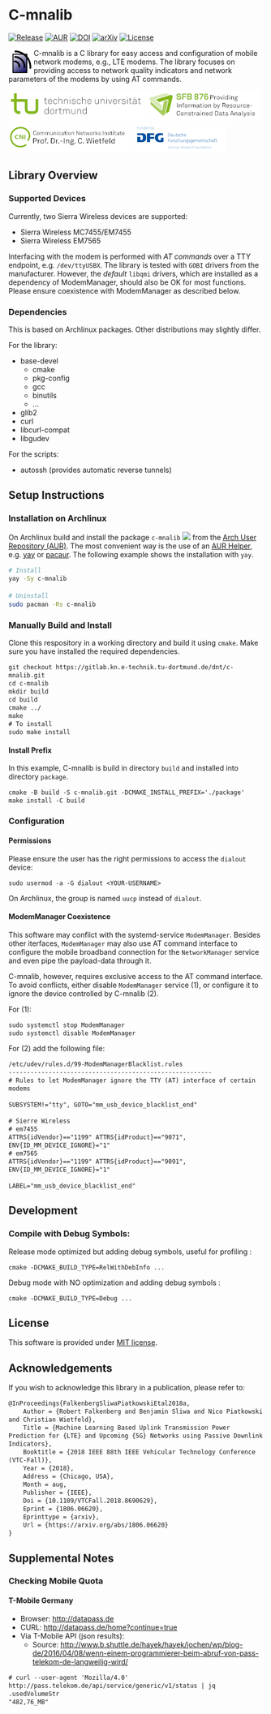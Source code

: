 C-mnalib
========

[![Release](https://img.shields.io/github/v/tag/falkenber9/c-mnalib)](https://github.com/falkenber9/c-mnalib/releases)
[![AUR](https://img.shields.io/aur/version/c-mnalib)](https://aur.archlinux.org/packages/c-mnalib)
[![DOI](https://img.shields.io/badge/DOI-10.1109/VTCFall.2018.8690629-fcb426.svg)](https://dx.doi.org/10.1109/VTCFall.2018.8690629)
[![arXiv](https://img.shields.io/badge/arXiv-1806.06620-b31b1b.svg)](https://arxiv.org/abs/1806.06620)
[![License](https://img.shields.io/github/license/falkenber9/c-mnalib)](LICENSE.md)

<img src="logo.png" height="50" style="float: left;"/>
C-mnalib is a C library for easy access and configuration of mobile network modems, e.g., LTE modems.
The library focuses on providing access to network quality indicators and network parameters of the modems by using AT commands.



![TU Dortmund University](gfx/tu-dortmund_small.png "TU Dortmund University")
![SFB 876](gfx/SFB876_small.png "Collaborative Research Center SFB 876")
![Communication Networks Institute](gfx/CNI_small.png "Communication Networks Institute")
![DFG](gfx/DFG_small.png "DFG")



## Library Overview

### Supported Devices
Currently, two Sierra Wireless devices are supported:

* Sierra Wireless MC7455/EM7455
* Sierra Wireless EM7565

Interfacing with the modem is performed with *AT commands* over a TTY endpoint, e.g. ``/dev/ttyUSBX``.
The library is tested with ``GOBI`` drivers from the manufacturer. However, the *default* ``libqmi`` drivers, which are installed as a dependency of ModemManager, should also be OK for most functions. Please ensure coexistence with ModemManager as described below.



### Dependencies
This is based on Archlinux packages. Other distributions may slightly differ.

For the library:

* base-devel
    * cmake
    * pkg-config
    * gcc
    * binutils
    * ...
* glib2
* curl
* libcurl-compat
* libgudev

For the scripts:

* autossh     (provides automatic reverse tunnels)



## Setup Instructions

### Installation on Archlinux
On Archlinux build and install the package ``c-mnalib`` [![](https://img.shields.io/aur/version/c-mnalib)](https://aur.archlinux.org/packages/c-mnalib) from the [Arch User Repository (AUR)](https://aur.archlinux.org).
The most convenient way is the use of an [AUR Helper](https://wiki.archlinux.org/index.php/AUR_helpers), e.g. [yay](https://aur.archlinux.org/packages/yay) or [pacaur](https://aur.archlinux.org/packages/pacaur). The following example shows the installation with ``yay``.

```sh
# Install
yay -Sy c-mnalib

# Uninstall
sudo pacman -Rs c-mnalib
```



### Manually Build and Install
Clone this respository in a working directory and build it using ``cmake``. Make sure you have installed the required dependencies.
```
git checkout https://gitlab.kn.e-technik.tu-dortmund.de/dnt/c-mnalib.git
cd c-mnalib
mkdir build
cd build
cmake ../
make
# To install
sudo make install
```

#### Install Prefix
In this example, C-mnalib is build in directory `build` and installed into directory `package`.
```
cmake -B build -S c-mnalib.git -DCMAKE_INSTALL_PREFIX='./package'
make install -C build
```



### Configuration

#### Permissions
Please ensure the user has the right permissions to access the `dialout` device:
```
sudo usermod -a -G dialout <YOUR-USERNAME>
```
On Archlinux, the group is named ``uucp`` instead of ``dialout``.

#### ModemManager Coexistence
This software may conflict with the systemd-service `ModemManager`. Besides other iterfaces, `ModemManager` may also use AT command interface to configure the mobile broadband connection for the `NetworkManager` service and even pipe the payload-data through it.

C-mnalib, however, requires exclusive access to the AT command interface.
To avoid conflicts, either disable `ModemManager` service (1), or configure it to ignore the device controlled by C-mnalib (2).

For (1):
```
sudo systemctl stop ModemManager
sudo systemctl disable ModemManager
```

For (2) add the following file:
```
/etc/udev/rules.d/99-ModemManagerBlacklist.rules
--------------------------------------------------------
# Rules to let ModemManager ignore the TTY (AT) interface of certain modems

SUBSYSTEM!="tty", GOTO="mm_usb_device_blacklist_end"

# Sierre Wireless
# em7455
ATTRS{idVendor}=="1199" ATTRS{idProduct}=="9071", ENV{ID_MM_DEVICE_IGNORE}="1"
# em7565
ATTRS{idVendor}=="1199" ATTRS{idProduct}=="9091", ENV{ID_MM_DEVICE_IGNORE}="1"

LABEL="mm_usb_device_blacklist_end"

```



## Development

### Compile with Debug Symbols:

Release mode optimized but adding debug symbols, useful for profiling :
```
cmake -DCMAKE_BUILD_TYPE=RelWithDebInfo ...
```
Debug mode with NO optimization and adding debug symbols :
```
cmake -DCMAKE_BUILD_TYPE=Debug ...
```



## License
This software is provided under [MIT license](LICENSE.md).

## Acknowledgements
If you wish to acknowledge this library in a publication, please refer to:
```
@InProceedings{FalkenbergSliwaPiatkowskiEtal2018a,
	Author = {Robert Falkenberg and Benjamin Sliwa and Nico Piatkowski and Christian Wietfeld},
	Title = {Machine Learning Based Uplink Transmission Power Prediction for {LTE} and Upcoming {5G} Networks using Passive Downlink Indicators},
	Booktitle = {2018 IEEE 88th IEEE Vehicular Technology Conference (VTC-Fall)},
	Year = {2018},
	Address = {Chicago, USA},
	Month = aug,
	Publisher = {IEEE},
	Doi = {10.1109/VTCFall.2018.8690629},
	Eprint = {1806.06620},
	Eprinttype = {arxiv},
	Url = {https://arxiv.org/abs/1806.06620}
}
```



## Supplemental Notes

### Checking Mobile Quota
#### T-Mobile Germany
* Browser: http://datapass.de
* CURL: http://datapass.de/home?continue=true
* Via T-Mobile API (json results):
    * Source: http://www.b.shuttle.de/hayek/hayek/jochen/wp/blog-de/2016/04/08/wenn-einem-programmierer-beim-abruf-von-pass-telekom-de-langweilig-wird/
```
# curl --user-agent 'Mozilla/4.0' http://pass.telekom.de/api/service/generic/v1/status | jq .usedVolumeStr
"482,76_MB"
```
